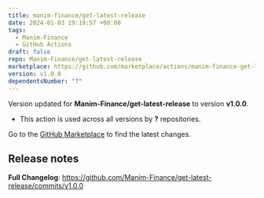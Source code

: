 ```yaml
---
title: manim-finance/get-latest-release
date: 2024-01-03 19:19:57 +00:00
tags:
  - Manim-Finance
  - GitHub Actions
draft: false
repo: Manim-Finance/get-latest-release
marketplace: https://github.com/marketplace/actions/manim-finance-get-latest-release
version: v1.0.0
dependentsNumber: "?"
---
```



Version updated for **Manim-Finance/get-latest-release** to version **v1.0.0**.
- This action is used across all versions by **?** repositories.

Go to the [GitHub Marketplace](https://github.com/marketplace/actions/manim-finance-get-latest-release) to find the latest changes.

## Release notes

**Full Changelog**: https://github.com/Manim-Finance/get-latest-release/commits/v1.0.0
